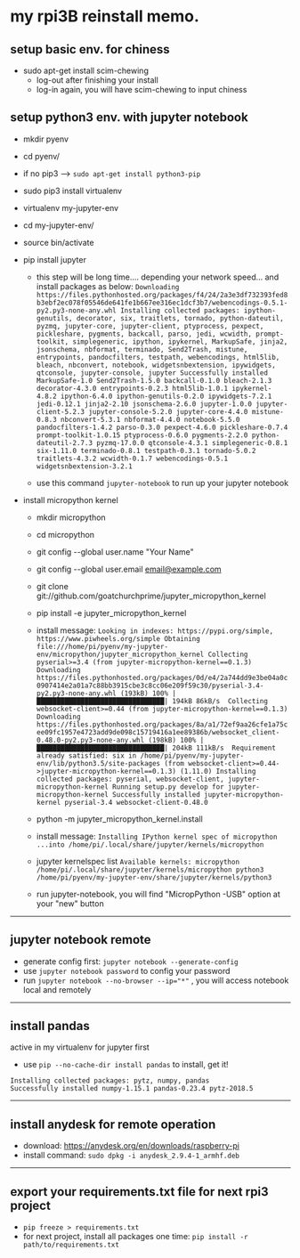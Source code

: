 # my rpi3B reinstall memo.

## setup basic env. for chiness

- sudo apt-get install scim-chewing
  - log-out after finishing your install
  - log-in again, you will have scim-chewing to input chiness
  
## setup python3 env. with jupyter notebook

- mkdir pyenv
- cd pyenv/
- if no pip3 --> `sudo apt-get install python3-pip`
- sudo pip3 install virtualenv
- virtualenv my-jupyter-env
- cd my-jupyter-env/
- source bin/activate
- pip install jupyter
  - this step will be long time.... depending your network speed... and install packages as below:
  `
Downloading https://files.pythonhosted.org/packages/f4/24/2a3e3df732393fed8b3ebf2ec078f05546de641fe1b667ee316ec1dcf3b7/webencodings-0.5.1-py2.py3-none-any.whl
Installing collected packages: ipython-genutils, decorator, six, traitlets, tornado, python-dateutil, pyzmq, jupyter-core, jupyter-client, ptyprocess, pexpect, pickleshare, pygments, backcall, parso, jedi, wcwidth, prompt-toolkit, simplegeneric, ipython, ipykernel, MarkupSafe, jinja2, jsonschema, nbformat, terminado, Send2Trash, mistune, entrypoints, pandocfilters, testpath, webencodings, html5lib, bleach, nbconvert, notebook, widgetsnbextension, ipywidgets, qtconsole, jupyter-console, jupyter
Successfully installed MarkupSafe-1.0 Send2Trash-1.5.0 backcall-0.1.0 bleach-2.1.3 decorator-4.3.0 entrypoints-0.2.3 html5lib-1.0.1 ipykernel-4.8.2 ipython-6.4.0 ipython-genutils-0.2.0 ipywidgets-7.2.1 jedi-0.12.1 jinja2-2.10 jsonschema-2.6.0 jupyter-1.0.0 jupyter-client-5.2.3 jupyter-console-5.2.0 jupyter-core-4.4.0 mistune-0.8.3 nbconvert-5.3.1 nbformat-4.4.0 notebook-5.5.0 pandocfilters-1.4.2 parso-0.3.0 pexpect-4.6.0 pickleshare-0.7.4 prompt-toolkit-1.0.15 ptyprocess-0.6.0 pygments-2.2.0 python-dateutil-2.7.3 pyzmq-17.0.0 qtconsole-4.3.1 simplegeneric-0.8.1 six-1.11.0 terminado-0.8.1 testpath-0.3.1 tornado-5.0.2 traitlets-4.3.2 wcwidth-0.1.7 webencodings-0.5.1 widgetsnbextension-3.2.1
  `

  - use this command `jupyter-notebook` to run up your jupyter notebook

- install micropython kernel
  - mkdir micropython
  - cd micropython
  - git config --global user.name "Your Name"
  - git config --global user.email email@example.com
  - git clone git://github.com/goatchurchprime/jupyter_micropython_kernel
  - pip install -e jupyter_micropython_kernel
  - install message:
  `
Looking in indexes: https://pypi.org/simple, https://www.piwheels.org/simple
Obtaining file:///home/pi/pyenv/my-jupyter-env/micropython/jupyter_micropython_kernel
Collecting pyserial>=3.4 (from jupyter-micropython-kernel==0.1.3)
  Downloading https://files.pythonhosted.org/packages/0d/e4/2a744dd9e3be04a0c0907414e2a01a7c88bb3915cbe3c8cc06e209f59c30/pyserial-3.4-py2.py3-none-any.whl (193kB)
    100% |████████████████████████████████| 194kB 86kB/s 
Collecting websocket-client>=0.44 (from jupyter-micropython-kernel==0.1.3)
  Downloading https://files.pythonhosted.org/packages/8a/a1/72ef9aa26cfe1a75cee09fc1957e4723add9de098c15719416a1ee89386b/websocket_client-0.48.0-py2.py3-none-any.whl (198kB)
    100% |████████████████████████████████| 204kB 111kB/s 
Requirement already satisfied: six in /home/pi/pyenv/my-jupyter-env/lib/python3.5/site-packages (from websocket-client>=0.44->jupyter-micropython-kernel==0.1.3) (1.11.0)
Installing collected packages: pyserial, websocket-client, jupyter-micropython-kernel
  Running setup.py develop for jupyter-micropython-kernel
Successfully installed jupyter-micropython-kernel pyserial-3.4 websocket-client-0.48.0  
  `
  - python -m jupyter_micropython_kernel.install
  - install message:
  `
Installing IPython kernel spec of micropython
...into /home/pi/.local/share/jupyter/kernels/micropython
  `
  - jupyter kernelspec list
  `
Available kernels:
  micropython    /home/pi/.local/share/jupyter/kernels/micropython
  python3        /home/pi/pyenv/my-jupyter-env/share/jupyter/kernels/python3  
  `
  
  - run jupyter-notebook, you will find "MicropPython -USB" option at your "new" button

----

## jupyter notebook remote

- generate config first: `jupyter notebook --generate-config`
- use `jupyter notebook password` to config your password
- run `jupyter notebook --no-browser --ip="*"` , you will access notebook local and remotely

----

## install pandas

active in my virtualenv for jupyter first

- use `pip --no-cache-dir install pandas` to install, get it!

```
Installing collected packages: pytz, numpy, pandas
Successfully installed numpy-1.15.1 pandas-0.23.4 pytz-2018.5
```

----

## install anydesk for remote operation

- download: https://anydesk.org/en/downloads/raspberry-pi
- install command: `sudo dpkg -i anydesk_2.9.4-1_armhf.deb`


----

## export your requirements.txt file for next rpi3 project
- `pip freeze > requirements.txt`
- for next project, install all packages one time: `pip install -r path/to/requirements.txt`

